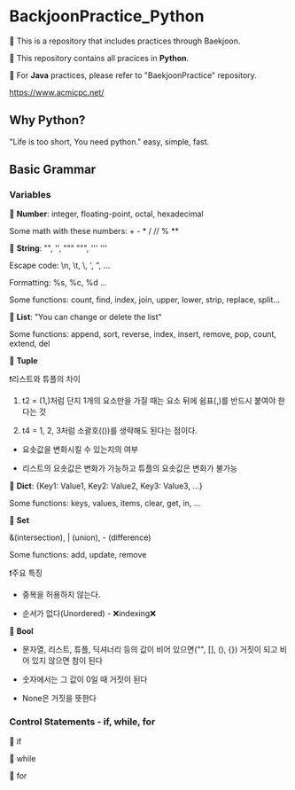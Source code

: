 # BackjoonPractice_Python

📌 This is a repository that includes practices through Baekjoon.

📌 This repository contains all pracices in **Python**.

📌 For **Java** practices, please refer to "BaekjoonPractice" repository.

https://www.acmicpc.net/

## Why Python?
"Life is too short, You need python."
easy, simple, fast.

## Basic Grammar

### Variables

📌 **Number**: integer, floating-point, octal, hexadecimal

Some math with these numbers: + - * / // % **

📌 **String**: "", '', """ """, ''' '''

Escape code: \n, \t, \\, \', \", ...

Formatting: %s, %c, %d ...

Some functions: count, find, index, join, upper, lower, strip, replace, split...

📌 **List**: "You can change or delete the list"

Some functions: append, sort, reverse, index, insert, remove, pop, count, extend, del

📌 **Tuple**

❗️리스트와 튜플의 차이

1. t2 = (1,)처럼 단지 1개의 요소만을 가질 때는 요소 뒤에 쉼표(,)를 반드시 붙여야 한다는 것

2. t4 = 1, 2, 3처럼 소괄호(())를 생략해도 된다는 점이다.
   
- 요솟값을 변화시킬 수 있는지의 여부
  
- 리스트의 요솟값은 변화가 가능하고 튜플의 요솟값은 변화가 불가능

📌 **Dict**: {Key1: Value1, Key2: Value2, Key3: Value3, ...}

Some functions: keys, values, items, clear, get, in, ...

📌 **Set**

&(intersection), | (union), - (difference)

Some functions: add, update, remove

❗️주요 특징

- 중복을 허용하지 않는다.
  
- 순서가 없다(Unordered) - ❌indexing❌

📌 **Bool**

- 문자열, 리스트, 튜플, 딕셔너리 등의 값이 비어 있으면("", [], (), {}) 거짓이 되고 비어 있지 않으면 참이 된다
  
- 숫자에서는 그 값이 0일 때 거짓이 된다
  
- None은 거짓을 뜻한다

### Control Statements - if, while, for

📌 if

📌 while

📌 for
